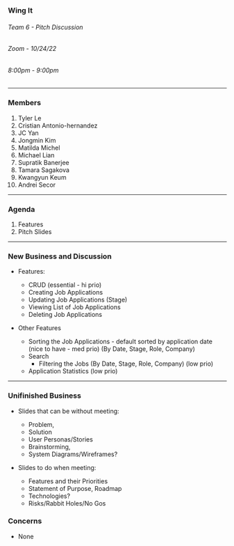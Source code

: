 ### Wing It

###### Team 6 - Pitch Discussion

###### Zoom - 10/24/22

###### 8:00pm - 9:00pm

<hr>

### Members

1. Tyler Le
2. Cristian Antonio-hernandez
3. JC Yan
4. Jongmin Kim
5. Matilda Michel
6. Michael Lian
7. Supratik Banerjee
8. Tamara Sagakova
9. Kwangyun Keum 
10. Andrei Secor


<hr>

### Agenda

1. Features
2. Pitch Slides 

<hr>

### New Business and Discussion
- Features:
  - CRUD (essential - hi prio)
  - Creating Job Applications
  - Updating Job Applications (Stage)
  - Viewing List of Job Applications
  - Deleting Job Applications

- Other Features 
  - Sorting the Job Applications - default sorted by application date (nice to have - med prio) (By Date, Stage, Role, Company)
  - Search
    - Filtering the Jobs (By Date, Stage, Role, Company) (low prio)
  - Application Statistics (low prio)

<hr>
  
### Unifinished Business
- Slides that can be without meeting: 
  - Problem, 
  - Solution
  - User Personas/Stories
  - Brainstorming, 
  - System Diagrams/Wireframes?

- Slides to do when meeting:
  - Features and their Priorities 
  - Statement of Purpose, Roadmap
  - Technologies? 
  - Risks/Rabbit Holes/No Gos

### Concerns
- None
